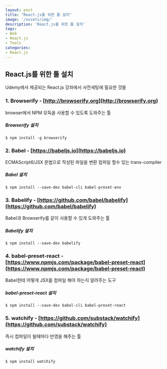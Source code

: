```yaml
---
layout: post
title: "React.js를 위한 툴 설치"
image: '/assets/img/'
description: 'React.js를 위한 툴 설치'
tags:
- Web
- React.js
- Tools
categories:
- React.js
---
```


## React.js를 위한 툴 설치
Udemy에서 제공되는 React.js 강좌에서 사전세팅에 필요한 것들

### 1. Browserify - [http://browserify.org](http://browserify.org)
browser에서 NPM 모듁을 사용할 수 있도록 도와주는 툴

##### Browserify 설치

```
$ npm install -g browserify
```


### 2. Babel - [https://babeljs.io](https://babeljs.io)
ECMAScript6/JSX 문법으로 작성된 파일을 변환 컴파일 할수 있는 trans-compiler


##### Babel 설치

```
$ npm install --save-dev babel-cli babel-preset-env
```

### 3. Babelify - [https://github.com/babel/babelify](https://github.com/babel/babelify)
Babel과 Browserify를 같이 사용할 수 있게 도와주는 툴


##### Babelify 설치

```
$ npm install --save-dev babelify
```


### 4. babel-preset-react - [https://www.npmjs.com/package/babel-preset-react](https://www.npmjs.com/package/babel-preset-react)
Babel한테 어떻게 JSX를 컴파일 해야 하는지 알려주는 도구


##### babel-preset-react 설치

```
$ npm install --save-dev babel-cli babel-preset-react
```

### 5. watchify - [https://github.com/substack/watchify](https://github.com/substack/watchify)
즉시 컴파일이 될때마다 반영을 해주는 툴


##### watchify 설치

```
$ npm install watchify
```